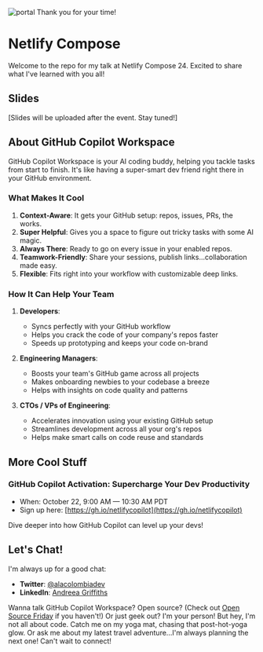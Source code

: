 ![portal](https://github.com/user-attachments/assets/9c460e1b-9945-49e2-a226-25731a8f00ce)
Thank you for your time! 
# Netlify Compose

Welcome to the repo for my talk at Netlify Compose 24. Excited to share what I've learned with you all!

## Slides

[Slides will be uploaded after the event. Stay tuned!]

## About GitHub Copilot Workspace

GitHub Copilot Workspace is your AI coding buddy, helping you tackle tasks from start to finish. It's like having a super-smart dev friend right there in your GitHub environment.

### What Makes It Cool

1. **Context-Aware**: It gets your GitHub setup: repos, issues, PRs, the works.
2. **Super Helpful**: Gives you a space to figure out tricky tasks with some AI magic.
3. **Always There**: Ready to go on every issue in your enabled repos.
4. **Teamwork-Friendly**: Share your sessions, publish links...collaboration made easy.
5. **Flexible**: Fits right into your workflow with customizable deep links.

### How It Can Help Your Team

1. **Developers**:
   - Syncs perfectly with your GitHub workflow
   - Helps you crack the code of your company's repos faster
   - Speeds up prototyping and keeps your code on-brand

2. **Engineering Managers**:
   - Boosts your team's GitHub game across all projects
   - Makes onboarding newbies to your codebase a breeze
   - Helps with insights on code quality and patterns

3. **CTOs / VPs of Engineering**:
   - Accelerates innovation using your existing GitHub setup
   - Streamlines development across all your org's repos
   - Helps make smart calls on code reuse and standards 

## More Cool Stuff

### GitHub Copilot Activation: Supercharge Your Dev Productivity
- When: October 22, 9:00 AM — 10:30 AM PDT
- Sign up here: [https://gh.io/netlifycopilot](https://gh.io/netlifycopilot)

Dive deeper into how GitHub Copilot can level up your devs!

## Let's Chat!

I'm always up for a good chat:

- **Twitter**: [@alacolombiadev](https://twitter.com/alacolombiadev)
- **LinkedIn**: [Andreea Griffiths](https://www.linkedin.com/in/alacolombiadev)

Wanna talk GitHub Copilot Workspace? Open source? (Check out [Open Source Friday](https://github.com/githubevents/open-source-friday) if you haven't!) Or just geek out? I'm your person!
But hey, I'm not all about code. Catch me on my yoga mat, chasing that post-hot-yoga glow. Or ask me about my latest travel adventure...I'm always planning the next one!
Can't wait to connect!​​​​​​​​​​​​​​​​